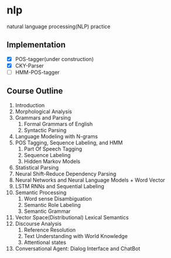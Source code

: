 # nlp
natural language processing(NLP) practice

## Implementation
- [x] POS-tagger(under construction)
- [x] CKY-Parser
- [ ] HMM-POS-tagger

## Course Outline
1. Introduction
2. Morphological Analysis
3. Grammars and Parsing
    1. Formal Grammars of English
    2. Syntactic Parsing
4. Language Modeling with N-grams
5. POS Tagging, Sequence Labeling, and HMM
    1. Part Of Speech Tagging
    2. Sequence Labeling
    3. Hidden Markov Models
6. Statistical Parsing
7. Neural Shift-Reduce Dependency Parsing
8. Neural Networks and Neural Language Models + Word Vector
9. LSTM RNNs and Sequential Labeling
10. Semantic Processing
    1. Word sense Disambiguation
    2. Semantic Role Labeling
    3. Semantic Grammar
11. Vector Space(Distributional) Lexical Semantics
12. Discourse Analysis
    1. Reference Resolution
    2. Text Understanding with World Knowledge
    3. Attentional states
13. Conversational Agent: Dialog Interface and ChatBot


